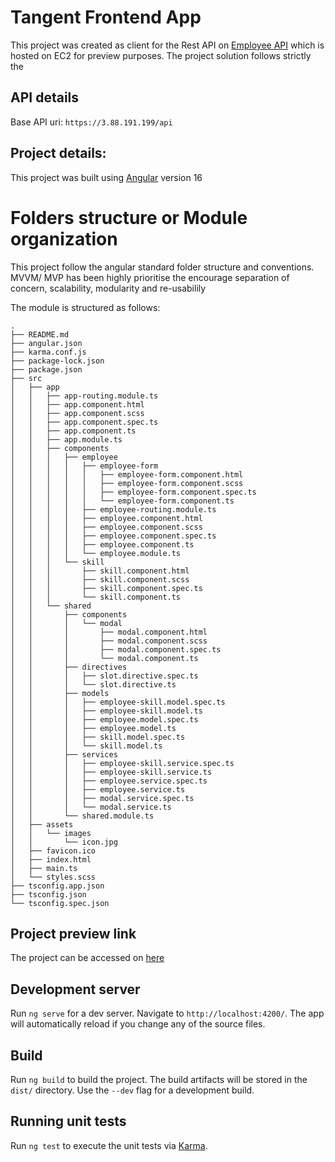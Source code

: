 # Tangent Frontend App

This project was created as client for the Rest API on [Employee API](https://3.88.191.199/api/employees/) which is hosted on EC2 for preview purposes. The project solution follows strictly the

## API details

Base API uri: `https://3.88.191.199/api`

## Project details:

This project was built using [Angular](https://angular.io/) version 16

# Folders structure or Module organization

This project follow the angular standard folder structure and conventions. MVVM/ MVP has been highly prioritise the encourage separation of concern, scalability, modularity and re-usabilily

The module is structured as follows:

```
.
├── README.md
├── angular.json
├── karma.conf.js
├── package-lock.json
├── package.json
├── src
│   ├── app
│   │   ├── app-routing.module.ts
│   │   ├── app.component.html
│   │   ├── app.component.scss
│   │   ├── app.component.spec.ts
│   │   ├── app.component.ts
│   │   ├── app.module.ts
│   │   ├── components
│   │   │   ├── employee
│   │   │   │   ├── employee-form
│   │   │   │   │   ├── employee-form.component.html
│   │   │   │   │   ├── employee-form.component.scss
│   │   │   │   │   ├── employee-form.component.spec.ts
│   │   │   │   │   └── employee-form.component.ts
│   │   │   │   ├── employee-routing.module.ts
│   │   │   │   ├── employee.component.html
│   │   │   │   ├── employee.component.scss
│   │   │   │   ├── employee.component.spec.ts
│   │   │   │   ├── employee.component.ts
│   │   │   │   └── employee.module.ts
│   │   │   └── skill
│   │   │       ├── skill.component.html
│   │   │       ├── skill.component.scss
│   │   │       ├── skill.component.spec.ts
│   │   │       └── skill.component.ts
│   │   └── shared
│   │       ├── components
│   │       │   └── modal
│   │       │       ├── modal.component.html
│   │       │       ├── modal.component.scss
│   │       │       ├── modal.component.spec.ts
│   │       │       └── modal.component.ts
│   │       ├── directives
│   │       │   ├── slot.directive.spec.ts
│   │       │   └── slot.directive.ts
│   │       ├── models
│   │       │   ├── employee-skill.model.spec.ts
│   │       │   ├── employee-skill.model.ts
│   │       │   ├── employee.model.spec.ts
│   │       │   ├── employee.model.ts
│   │       │   ├── skill.model.spec.ts
│   │       │   └── skill.model.ts
│   │       ├── services
│   │       │   ├── employee-skill.service.spec.ts
│   │       │   ├── employee-skill.service.ts
│   │       │   ├── employee.service.spec.ts
│   │       │   ├── employee.service.ts
│   │       │   ├── modal.service.spec.ts
│   │       │   └── modal.service.ts
│   │       └── shared.module.ts
│   ├── assets
│   │   └── images
│   │       └── icon.jpg
│   ├── favicon.ico
│   ├── index.html
│   ├── main.ts
│   └── styles.scss
├── tsconfig.app.json
├── tsconfig.json
└── tsconfig.spec.json

```

## Project preview link

The project can be accessed on [here](https://morieskie.github.io/tangent-fe)

## Development server

Run `ng serve` for a dev server. Navigate to `http://localhost:4200/`. The app will automatically reload if you change any of the source files.

## Build

Run `ng build` to build the project. The build artifacts will be stored in the `dist/` directory. Use the `--dev` flag for a development build.

## Running unit tests

Run `ng test` to execute the unit tests via [Karma](https://karma-runner.github.io).